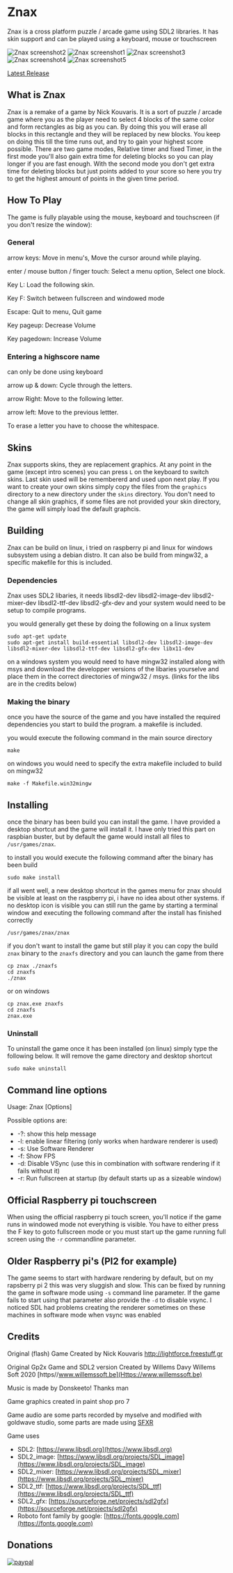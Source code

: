 # Znax
Znax is a cross platform puzzle / arcade game using SDL2 libraries.
It has skin support and can be played using a keyboard, mouse or touchscreen

![Znax screenshot2](/images/znaxscreenshot2.png) ![Znax screenshot1](/images/znaxscreenshot1.png) ![Znax screenshot3](/images/znaxscreenshot3.png) ![Znax screenshot4](/images/znaxscreenshot4.png) ![Znax screenshot5](/images/znaxscreenshot5.png)

[Latest Release](https://github.com/joyrider3774/Znax/releases/latest)

## What is Znax

Znax is a remake of a game by Nick Kouvaris.
It is a sort of puzzle / arcade game where you as the player need to select 4 blocks of the same color and form rectangles as big as you can. By doing this you will erase all blocks in this rectangle and they will be replaced by new blocks. You keep on doing this till the time runs out, and try to gain your highest score possible. There are two game modes, Relative timer and fixed Timer, in the first mode you'll also gain extra time for deleting blocks so you can play longer if you are fast enough. With the second mode you don't get extra time for deleting blocks but just points added to your score so here you try to get the highest amount of points in the given time 
period. 

## How To Play 
The game is fully playable using the mouse, keyboard and touchscreen (if you don't resize the window): 

### General

arrow keys: 
Move in menu's, Move the cursor around while playing. 

enter / mouse button / finger touch: 
Select a menu option, Select one block. 

Key L: 
Load the following skin. 

Key F:
Switch between fullscreen and windowed mode

Escape: 
Quit to menu, Quit game 

Key pageup: 
Decrease Volume 

Key pagedown: 
Increase Volume 

### Entering a highscore name 
can only be done using keyboard

arrow up & down: 
Cycle through the letters. 

arrow Right: 
Move to the following letter. 

arrow left: 
Move to the previous lettter. 

To erase a letter you have to choose the whitespace. 

## Skins
Znax supports skins, they are replacement graphics. At any point in the game (except intro scenes) you can press `L` on the keyboard to switch skins. Last skin used will be remembererd and used upon next play. If you want to create your own skins simply copy the files from the `graphics` directory to a new directory under the `skins` directory. You don't need to change all skin graphics, if some files are not provided your skin directory, the game will simply load the default graphcis. 

## Building
Znax can be build on linux, i tried on raspberry pi and linux for windows subsystem using a debian distro. It can also be build from mingw32,
a specific makefile for this is included.

### Dependencies
Znax uses SDL2 libaries, it needs libsdl2-dev libsdl2-image-dev libsdl2-mixer-dev libsdl2-ttf-dev libsdl2-gfx-dev and your system would need to
be setup to compile programs.

you would generally get these by doing the following on a linux system

```
sudo apt-get update
sudo apt-get install build-essential libsdl2-dev libsdl2-image-dev libsdl2-mixer-dev libsdl2-ttf-dev libsdl2-gfx-dev libx11-dev
```
on a windows system you would need to have mingw32 installed along with msys and download the developper versions of the libaries yourselve and place them in the correct directories of mingw32 / msys. (links for the libs are in the credits below)

### Making the binary
once you have the source of the game and you have installed the required dependencies you start to build the program. 
a makefile is included.

you would execute the following command in the main source directory
```
make 
```

on windows you would need to specify the extra makefile included to build on mingw32
```
make -f Makefile.win32mingw
```

## Installing
once the binary has been build you can install the game. I have provided a desktop shortcut and the game will install it. I have only tried this part
on raspbian buster, but by default the game would install all files to `/usr/games/znax`.

to install you would execute the following command after the binary has been build
```
sudo make install
```

if all went well, a new desktop shortcut in the games menu for znax should be visible at least on the raspberry pi, i have no idea about other systems.
if no desktop icon is visible you can still run the game by starting a terminal window and executing the following command after the install has finished correctly

```
/usr/games/znax/znax
```


if you don't want to install the game but still play it you can copy the build `znax` binary to the `znaxfs` directory and you can launch the game from there 

```
cp znax ./znaxfs
cd znaxfs
./znax
```

or on windows

```
cp znax.exe znaxfs
cd znaxfs
znax.exe
```

### Uninstall
To uninstall the game once it has been installed (on linux) simply type the following below. It will remove the game directory and desktop shortcut

```
sudo make uninstall
```

## Command line options

Usage: Znax \[Options\]

Possible options are:
  * -?: show this help message
  * -l: enable linear filtering (only works when hardware renderer is used)
  * -s: Use Software Renderer
  * -f: Show FPS
  * -d: Disable VSync (use this in combination with software rendering if it fails without it)
  * -r: Run fullscreen at startup (by default starts up as a sizeable window)

## Official Raspberry pi touchscreen
When using the official raspberry pi touch screen, you'll notice if the game runs in windowed mode not everything is visible. You have to either press the F key to goto fullscreen mode or you must start up the game running full screen using the `-r` commandline parameter.

## Older Raspberry pi's (PI2 for example)
The game seems to start with hardware rendering by default, but on my rapsberry pi 2 this was very sluggish and slow. This can be fixed by running the game in software mode using `-s` command line parameter. If the game fails to start using that parameter also provide the `-d` to disable vsync. I noticed SDL had problems creating the renderer sometimes on these machines in software mode when vsync was enabled

## Credits
Original (flash) Game Created by Nick Kouvaris 
http://lightforce.freestuff.gr

Original Gp2x Game and SDL2 version Created by Willems Davy
Willems Soft 2020
[https//www.willemssoft.be](Https://www.willemssoft.be)

Music is made by Donskeeto! 
Thanks man

Game graphics created in paint shop pro 7

Game audio are some parts recorded by myselve and modified with goldwave studio,
some parts are made using [SFXR](http://www.drpetter.se/project_sfxr.html) 

Game uses
  * SDL2: 
   [https://www.libsdl.org](https://www.libsdl.org)
  * SDL2_image:
   [https://www.libsdl.org/projects/SDL_image](https://www.libsdl.org/projects/SDL_image)
  * SDL2_mixer:
   [https://www.libsdl.org/projects/SDL_mixer](https://www.libsdl.org/projects/SDL_mixer)
  * SDL2_ttf:
   [https://www.libsdl.org/projects/SDL_ttf](https://www.libsdl.org/projects/SDL_ttf)
  * SDL2_gfx:
   [https://sourceforge.net/projects/sdl2gfx](https://sourceforge.net/projects/sdl2gfx)
  * Roboto font family by google:
   [https://fonts.google.com](https://fonts.google.com)

## Donations
[![paypal](https://www.paypalobjects.com/en_US/i/btn/btn_donateCC_LG.gif)](https://paypal.me/joyrider3774)
